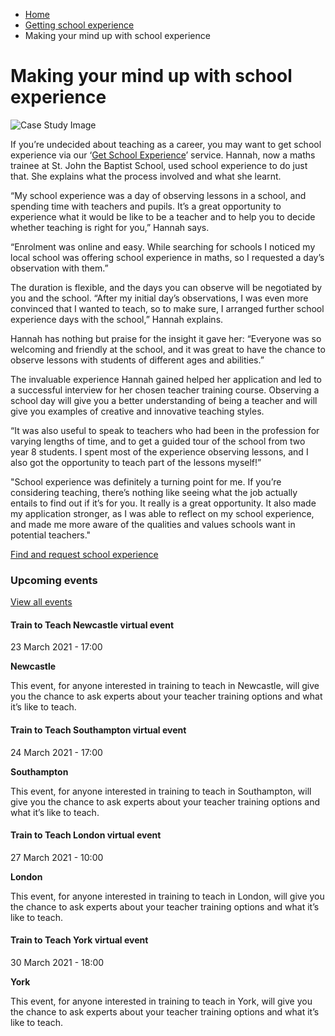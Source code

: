 *   [Home](/)
*   [Getting school experience](/school-experience)
*   Making your mind up with school experience

Making your mind up with school experience
==========================================

<img alt="Case Study Image" src="https://getintoteaching.education.gov.uk/sites/default/files/social/Hannah%20Thompson%20photo%20rs.jpg"></img>

If you’re undecided about teaching as a career, you may want to get school experience via our ‘[Get School Experience](https://schoolexperience.education.gov.uk/)’ service. Hannah, now a maths trainee at St. John the Baptist School, used school experience to do just that. She explains what the process involved and what she learnt.

“My school experience was a day of observing lessons in a school, and spending time with teachers and pupils. It’s a great opportunity to experience what it would be like to be a teacher and to help you to decide whether teaching is right for you,” Hannah says.

“Enrolment was online and easy. While searching for schools I noticed my local school was offering school experience in maths, so I requested a day’s observation with them.”

The duration is flexible, and the days you can observe will be negotiated by you and the school. “After my initial day’s observations, I was even more convinced that I wanted to teach, so to make sure, I arranged further school experience days with the school,” Hannah explains.

Hannah has nothing but praise for the insight it gave her: “Everyone was so welcoming and friendly at the school, and it was great to have the chance to observe lessons with students of different ages and abilities.” 

The invaluable experience Hannah gained helped her application and led to a successful interview for her chosen teacher training course. Observing a school day will give you a better understanding of being a teacher and will give you examples of creative and innovative teaching styles.

“It was also useful to speak to teachers who had been in the profession for varying lengths of time, and to get a guided tour of the school from two year 8 students. I spent most of the experience observing lessons, and I also got the opportunity to teach part of the lessons myself!”

"School experience was definitely a turning point for me. If you’re considering teaching, there’s nothing like seeing what the job actually entails to find out if it’s for you. It really is a great opportunity. It also made my application stronger, as I was able to reflect on my school experience, and made me more aware of the qualities and values schools want in potential teachers."

[Find and request school experience](https://schoolexperience.education.gov.uk/ "Register now")

### Upcoming events

[View all events](/teaching-events)

[](/teaching-events/train-to-teach-events/train-to-teach-newcastle-virtual-event-230321)

#### Train to Teach Newcastle virtual event

23 March 2021 - 17:00

**Newcastle**

This event, for anyone interested in training to teach in Newcastle, will give you the chance to ask experts about your teacher training options and what it’s like to teach.

[](/teaching-events/train-to-teach-events/train-to-teach-southampton-virtual-event-240321)

#### Train to Teach Southampton virtual event

24 March 2021 - 17:00

**Southampton**

This event, for anyone interested in training to teach in Southampton, will give you the chance to ask experts about your teacher training options and what it’s like to teach.

[](/teaching-events/train-to-teach-events/train-to-teach-london-virtual-event-270321)

#### Train to Teach London virtual event

27 March 2021 - 10:00

**London**

This event, for anyone interested in training to teach in London, will give you the chance to ask experts about your teacher training options and what it’s like to teach.

[](/teaching-events/train-to-teach-events/train-to-teach-york-virtual-event-300321)

#### Train to Teach York virtual event

30 March 2021 - 18:00

**York**

This event, for anyone interested in training to teach in York, will give you the chance to ask experts about your teacher training options and what it’s like to teach.